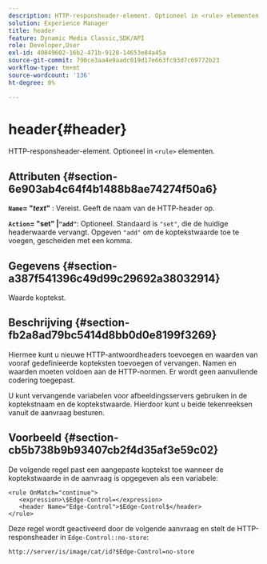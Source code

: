 ```yaml
---
description: HTTP-responsheader-element. Optioneel in <rule> elementen.
solution: Experience Manager
title: header
feature: Dynamic Media Classic,SDK/API
role: Developer,User
exl-id: 40849602-16b2-471b-9128-14653e84a45a
source-git-commit: 790ce3aa4e9aadc019d17e663fc93d7c69772b23
workflow-type: tm+mt
source-wordcount: '136'
ht-degree: 0%

---
```


# header{#header}

HTTP-responsheader-element. Optioneel in `<rule>` elementen.

## Attributen {#section-6e903ab4c64f4b1488b8ae74274f50a6}

**`Name`= &quot;*text*&quot;** : Vereist. Geeft de naam van de HTTP-header op.

**`Action`= &quot;set&quot; |`"add"`**: Optioneel. Standaard is `"set"`, die de huidige headerwaarde vervangt. Opgeven `"add"` om de koptekstwaarde toe te voegen, gescheiden met een komma.

## Gegevens {#section-a387f541396c49d99c29692a38032914}

Waarde koptekst.

## Beschrijving {#section-fb2a8ad79bc5414d8bb0d0e8199f3269}

Hiermee kunt u nieuwe HTTP-antwoordheaders toevoegen en waarden van vooraf gedefinieerde kopteksten toevoegen of vervangen. Namen en waarden moeten voldoen aan de HTTP-normen. Er wordt geen aanvullende codering toegepast.

U kunt vervangende variabelen voor afbeeldingsservers gebruiken in de koptekstnaam en de koptekstwaarde. Hierdoor kunt u beide tekenreeksen vanuit de aanvraag besturen.

## Voorbeeld {#section-cb5b738b9b93407cb2f4d35af3e59c02}

De volgende regel past een aangepaste koptekst toe wanneer de koptekstwaarde in de aanvraag is opgegeven als een variabele:

```
<rule OnMatch="continue">
   <expression>\$Edge-Control=</expression>
   <header Name="Edge-Control">$Edge-Control$</header>
</rule>
```

Deze regel wordt geactiveerd door de volgende aanvraag en stelt de HTTP-responsheader in `Edge-Control::no-store`:

`http://server/is/image/cat/id?$Edge-Control=no-store`
